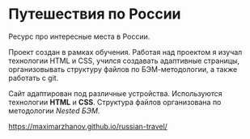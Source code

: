 # Путешествия по России
Ресурс про интересные места в России.

Проект создан в рамках обучения.
Работая над проектом я изучал технологии HTML и CSS, учился создавать адаптивные страницы, организовывать структуру файлов по БЭМ-методологии, а также работать с git.

Сайт адаптирован под различные устройства.
Используются технологии **HTML** и **CSS**.
Структура файлов организована по методологии *Nested БЭМ*.

https://maximarzhanov.github.io/russian-travel/
